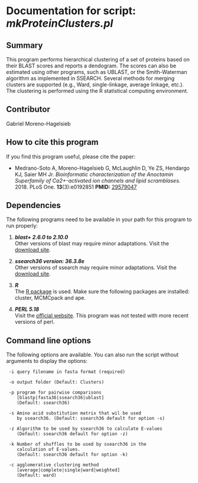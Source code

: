 # Documentation for script: _mkProteinClusters.pl_

## Summary
This program performs hierarchical clustering of a set of proteins based on 
their BLAST scores and reports a dendogram. The scores can also be estimated 
using other programs, such as UBLAST, or the Smith-Waterman algorithm as 
implemented in SSEARCH. Several methods for merging clusters are 
supported (e.g., Ward, single-linkage, average linkage, etc.). The clustering 
is performed using the R statistical computing environment.


## Contributor
Gabriel Moreno-Hagelsieb  


## How to cite this program
If you find this program useful, please cite the paper:  

  * Medrano-Soto A, Moreno-Hagelsieb G, McLaughlin D, Ye ZS, Hendargo KJ, Saier MH Jr. 
  _Bioinformatic characterization of the Anoctamin Superfamily of Ca2+-activated ion 
  channels and lipid scramblases._  2018. PLoS One. **13**(3):e0192851 
  **PMID:** [29579047](https://www.ncbi.nlm.nih.gov/pubmed/?term=29579047)  


## Dependencies
The following programs need to be available in your path for this 
program to run properly:

1. **_blast+ 2.6.0 to 2.10.0_**  
Other versions of blast may require minor adaptations. Visit the
[download site](https://blast.ncbi.nlm.nih.gov/Blast.cgi?PAGE_TYPE=BlastDocs&DOC_TYPE=Download). 

2. **_ssearch36 version: 36.3.8e_**  
Other versions of ssearch may require minor adaptations. Visit the
[download site](https://fasta.bioch.virginia.edu/fasta_www2/fasta_down.shtml). 

3. **_R_**  
The [R package](https://www.r-project.org/) is used. Make sure the following 
packages are installed: cluster, MCMCpack and ape.

4. **_PERL 5.18_**  
Visit the [official website](https://www.perl.org/). This program 
was not tested with more recent versions of perl.


## Command line options
The following options are available. You can also run the 
script without arguments to display the options:

     -i query filename in fasta format (required)
     
     -o output folder (Default: Clusters)
     
     -p program for pairwise comparisons
        [blastp|fasta36|ssearch36|ublast] 
        (Default: ssearch36)
        
     -s Amino acid substitution matrix that wil be used
        by ssearch36. (Default: ssearch36 default for option -s)
        
     -z Algorithm to be used by ssearch36 to calculate E-values
        (Default: ssearch36 default for option -z) 
        
     -k Number of shuffles to be used by ssearch36 in the
        calculation of E-values. 
        (Default: ssearch36 default for option -k)
      
     -c agglomerative clustering method
        [average|complete|single|ward|weighted]
        (Default: ward)

